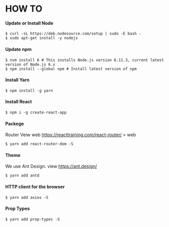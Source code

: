 # HOW TO

#### Update  or Install Node
```
$ curl -sL https://deb.nodesource.com/setup | sudo -E bash -
$ sudo apt-get install -y nodejs
```

#### Update  npm
```
$ nvm install 6 # This installs Node.js version 6.11.3, current latest version of Node.js 6.x
$ npm install --global npm # Install latest version of npm
```

#### Install Yarn
```
$ npm install -g yarn
```

#### Install React
```
$ npm i -g create-react-app
```

#### Packege
Router
Veiw web https://reacttraining.com/react-router/   > web
```
$ yarn add react-router-dom -S
```

#### Theme
We use Ant Design. view https://ant.design/
```
$ yarn add antd 
```

#### HTTP client for the browser
```
$ yarn add axios -S
```

#### Prop Types
```
$ yarn add prop-types -S
```